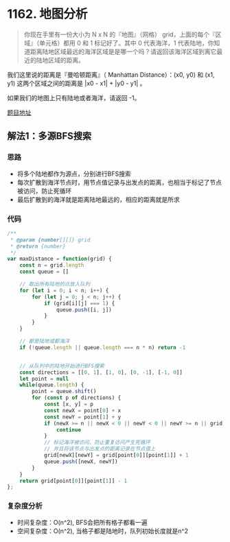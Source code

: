 # 1162. 地图分析
> 你现在手里有一份大小为 N x N 的『地图』（网格） grid，上面的每个『区域』（单元格）都用 0 和 1 标记好了。其中 0 代表海洋，1 代表陆地，你知道距离陆地区域最远的海洋区域是是哪一个吗？请返回该海洋区域到离它最近的陆地区域的距离。

我们这里说的距离是『曼哈顿距离』（ Manhattan Distance）：(x0, y0) 和 (x1, y1) 这两个区域之间的距离是 |x0 - x1| + |y0 - y1| 。

如果我们的地图上只有陆地或者海洋，请返回 -1。

[题目地址](https://leetcode-cn.com/problems/as-far-from-land-as-possible)

## 解法1：多源BFS搜索
### 思路
* 将多个陆地都作为源点，分别进行BFS搜索
* 每次扩散到海洋节点时，用节点值记录与出发点的距离，也相当于标记了节点被访问，防止死循环
* 最后扩散到的海洋就是距离陆地最远的，相应的距离就是所求

### 代码
```js
/**
 * @param {number[][]} grid
 * @return {number}
 */
var maxDistance = function(grid) {
    const n = grid.length
    const queue = []

    // 取出所有陆地的点放入队列
    for (let i = 0; i < n; i++) {
        for (let j = 0; j < n; j++) {
            if (grid[i][j] === 1) {
                queue.push([i, j])
            }
        }
    }

    // 都是陆地或都海洋
    if (!queue.length || queue.length === n * n) return -1


    // 从队列中的陆地开始进行BFS搜索
    const directions = [[0, 1], [1, 0], [0, -1], [-1, 0]]
    let point = null
    while(queue.length) {
        point = queue.shift()
        for (const p of directions) {
            const [x, y] = p
            const newX = point[0] + x
            const newY = point[1] + y
            if (newX >= n || newX < 0 || newY < 0 || newY >= n || grid[newX][newY] !== 0) {
                continue
            }
            // 标记海洋被访问，防止重复访问产生死循环
            // 并且将该节点与出发点的距离记录在节点值上
            grid[newX][newY] = grid[point[0]][point[1]] + 1
            queue.push([newX, newY])
        }
    }
    return grid[point[0]][point[1]] - 1
};
```

### 复杂度分析
* 时间复杂度：O(n^2), BFS会把所有格子都看一遍
* 空间复杂度：O(n^2), 当格子都是陆地时，队列初始长度就是n^2